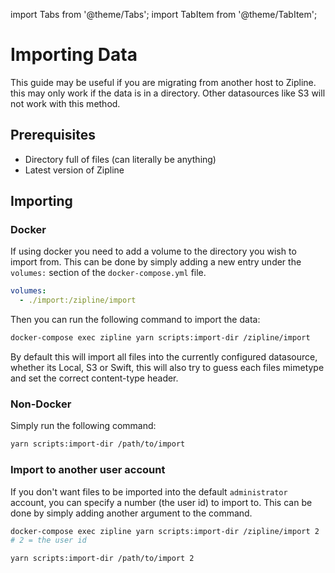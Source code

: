 import Tabs from '@theme/Tabs';
import TabItem from '@theme/TabItem';

# Importing Data
This guide may be useful if you are migrating from another host to Zipline. this may only work if the data is in a directory. Other datasources like S3 will not work with this method.

## Prerequisites
* Directory full of files (can literally be anything)
* Latest version of Zipline

## Importing

### Docker
If using docker you need to add a volume to the directory you wish to import from. This can be done by simply adding a new entry under the `volumes:` section of the `docker-compose.yml` file.

```yaml
volumes:
  - ./import:/zipline/import
```

Then you can run the following command to import the data:

```bash
docker-compose exec zipline yarn scripts:import-dir /zipline/import
```

By default this will import all files into the currently configured datasource, whether its Local, S3 or Swift, this will also try to guess each files mimetype and set the correct content-type header. 

### Non-Docker
Simply run the following command:

```bash
yarn scripts:import-dir /path/to/import
```

### Import to another user account
If you don't want files to be imported into the default `administrator` account, you can specify a number (the user id) to import to. This can be done by simply adding another argument to the command.


<Tabs>
  <TabItem value="docker" label="Docker" default>

```bash
docker-compose exec zipline yarn scripts:import-dir /zipline/import 2
# 2 = the user id
```
  </TabItem>
  <TabItem value="non-docker" label="Non-Docker">

```bash
yarn scripts:import-dir /path/to/import 2
```
  </TabItem>
</Tabs>


